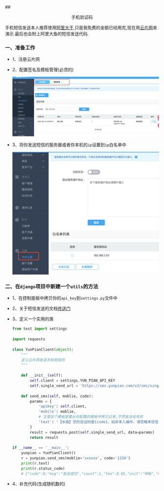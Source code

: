 ##<center>手机验证码</center>

手机短信发送本人推荐使用[阿里大于](https://dayu.aliyun.com/),只是我免费的金额已经用完,现在用[云片网](https://www.yunpian.com/)来演示.最后也会附上阿里大鱼的短信发送代码.

### 一、准备工作

* 1、注册云片网
* 2、配置签名及模板管理(必须的)

  ![签名与模板](./source/images/签名及模板.jpg)

* 3、将你发送短信的服务器或者你本机的`ip`设置到`ip`白名单中

  ![ip白名单](./source/images/ip白名单.jpeg)

### 二、在`django`项目中新建一个`utils`的方法

* 1、在控制面板中拷贝你的`api_key`到`settings.py`文件中
* 2、关于短信发送的文档[传送门](https://www.yunpian.com/doc/zh_CN/domestic/single_send.html)
* 3、定义一个实用的类

  ```py
  from test import settings

  import requests

  class YunPianClient(object):
      """
      定义云片网发送手机短信的
      """

      def __init__(self):
          self.client = settings.YUN_PIAN_API_KEY
          self.single_send_url = 'https://sms.yunpian.com/v2/sms/single_send.json'

      def send_sms(self, moblie, code):
          params = {
              'apikey': self.client,
              'mobile': moblie,
              # 注意这个模板是要从你配置的模板中拷贝过来,不然发送会失败
              'text': '【水痕】您的验证码是{code}。如非本人操作，请忽略本短信'.format(code=code)
          }
          result = requests.post(self.single_send_url, data=params)
          return result

  if __name__ == '__main__':
      yunpian = YunPianClient()
      r = yunpian.send_sms(moblie='xxxxxx', code='1234')
      print(r.text)
      print(r.status_code)
      # {"code":0,"msg":"发送成功","count":1,"fee":0.05,"unit":"RMB","mobile":"xxx","sid":27178534084}
  ```

* 4、补充代码(生成随机数的)

```py

```